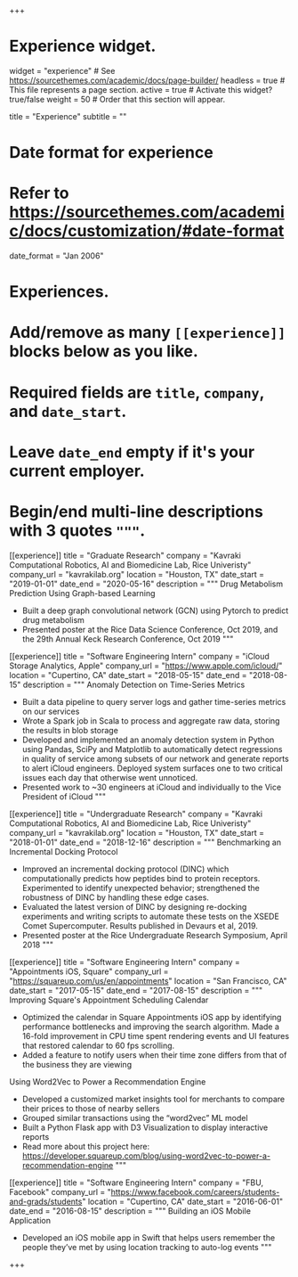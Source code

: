 +++
# Experience widget.
widget = "experience"  # See https://sourcethemes.com/academic/docs/page-builder/
headless = true  # This file represents a page section.
active = true  # Activate this widget? true/false
weight = 50  # Order that this section will appear.

title = "Experience"
subtitle = ""

# Date format for experience
#   Refer to https://sourcethemes.com/academic/docs/customization/#date-format
date_format = "Jan 2006"

# Experiences.
#   Add/remove as many `[[experience]]` blocks below as you like.
#   Required fields are `title`, `company`, and `date_start`.
#   Leave `date_end` empty if it's your current employer.
#   Begin/end multi-line descriptions with 3 quotes `"""`.
[[experience]]
  title = "Graduate Research"
  company = "Kavraki Computational Robotics, AI and Biomedicine Lab, Rice Univeristy"
  company_url = "kavrakilab.org"
  location = "Houston, TX"
  date_start = "2019-01-01"
  date_end = "2020-05-16"
  description = """
Drug Metabolism Prediction Using Graph-based Learning

* Built a deep graph convolutional network (GCN) using Pytorch to predict drug metabolism
* Presented poster at the Rice Data Science Conference, Oct 2019, and the 29th Annual Keck Research Conference, Oct 2019
  """

[[experience]]
  title = "Software Engineering Intern"
  company = "iCloud Storage Analytics, Apple"
  company_url = "https://www.apple.com/icloud/"
  location = "Cupertino, CA"
  date_start = "2018-05-15"
  date_end = "2018-08-15"
  description = """
Anomaly Detection on Time-Series Metrics

* Built a data pipeline to query server logs and gather time-series metrics on our services
* Wrote a Spark job in Scala to process and aggregate raw data, storing the results in blob storage
* Developed and implemented an anomaly detection system in Python using Pandas, SciPy and Matplotlib to automatically detect regressions in quality of service among subsets of our network and generate reports to alert iCloud engineers. Deployed system surfaces one to two critical issues each day that otherwise went unnoticed.
* Presented work to ~30 engineers at iCloud and individually to the Vice President of iCloud
  """

[[experience]]
  title = "Undergraduate Research"
  company = "Kavraki Computational Robotics, AI and Biomedicine Lab, Rice Univeristy"
  company_url = "kavrakilab.org"
  location = "Houston, TX"
  date_start = "2018-01-01"
  date_end = "2018-12-16"
  description = """
Benchmarking an Incremental Docking Protocol

* Improved an incremental docking protocol (DINC) which computationally predicts how peptides bind to protein receptors. Experimented to identify unexpected behavior; strengthened the robustness of DINC by handling these edge cases. 
* Evaluated the latest version of DINC by designing re-docking experiments and writing scripts to automate these tests on the XSEDE Comet Supercomputer. Results published in Devaurs et al, 2019.
* Presented poster at the Rice Undergraduate Research Symposium, April 2018
  """

[[experience]]
  title = "Software Engineering Intern"
  company = "Appointments iOS, Square"
  company_url = "https://squareup.com/us/en/appointments"
  location = "San Francisco, CA"
  date_start = "2017-05-15"
  date_end = "2017-08-15"
  description = """
Improving Square's Appointment Scheduling Calendar

* Optimized the calendar in Square Appointments iOS app by identifying performance bottlenecks and improving the search algorithm. Made a 16-fold improvement in CPU time spent rendering events and UI features that restored calendar to 60 fps scrolling.
* Added a feature to notify users when their time zone differs from that of the business they are viewing

Using Word2Vec to Power a Recommendation Engine

* Developed a customized market insights tool for merchants to compare their prices to those of nearby sellers
* Grouped similar transactions using the “word2vec” ML model
* Built a Python Flask app with D3 Visualization to display interactive reports
* Read more about this project here: https://developer.squareup.com/blog/using-word2vec-to-power-a-recommendation-engine
  """

[[experience]]
  title = "Software Engineering Intern"
  company = "FBU, Facebook"
  company_url = "https://www.facebook.com/careers/students-and-grads/students"
  location = "Cupertino, CA"
  date_start = "2016-06-01"
  date_end = "2016-08-15"
  description = """
Building an iOS Mobile Application

* Developed an iOS mobile app in Swift that helps users remember the people they’ve met by using location tracking to auto-log events
  """

+++

